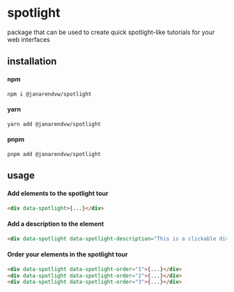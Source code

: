 # spotlight
package that can be used to create quick spotlight-like tutorials for your web interfaces


## installation

#### npm
`npm i @janarendvw/spotlight`

#### yarn
`yarn add @janarendvw/spotlight`

#### pnpm
`pnpm add @janarendvw/spotlight`

## usage

#### Add elements to the spotlight tour

```html
<div data-spotlight>{...}</div>
```

#### Add a description to the element

```html
<div data-spotlight data-spotlight-description="This is a clickable div element.">{...}</div>
```

#### Order your elements in the spotlight tour

```html
<div data-spotlight data-spotlight-order="1">{...}</div>
<div data-spotlight data-spotlight-order="2">{...}</div>
<div data-spotlight data-spotlight-order="3">{...}</div>
```

